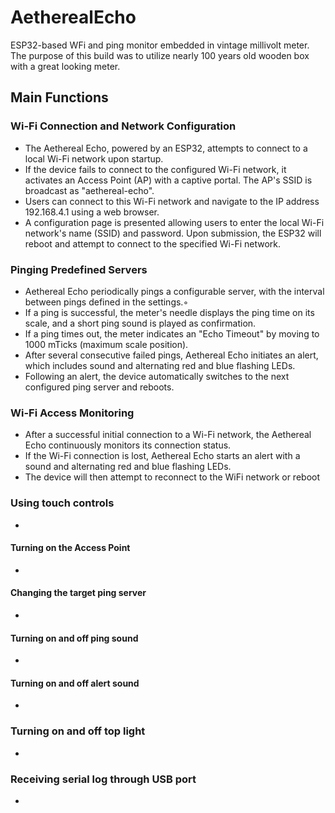# AetherealEcho
ESP32-based WFi and ping monitor embedded in vintage millivolt meter.
The purpose of this build was to utilize nearly 100 years old wooden box with a great looking meter.

## Main Functions

### Wi-Fi Connection and Network Configuration
- The Aethereal Echo, powered by an ESP32, attempts to connect to a local Wi-Fi network upon startup.
- If the device fails to connect to the configured Wi-Fi network, it activates an Access Point (AP) with a captive portal. The AP's SSID is broadcast as "aethereal-echo".
- Users can connect to this Wi-Fi network and navigate to the IP address 192.168.4.1 using a web browser.
- A configuration page is presented allowing users to enter the local Wi-Fi network's name (SSID) and password. Upon submission, the ESP32 will reboot and attempt to connect to the specified Wi-Fi network.

### Pinging Predefined Servers
- Aethereal Echo periodically pings a configurable server, with the interval between pings defined in the settings.◦
- If a ping is successful, the meter's needle displays the ping time on its scale, and a short ping sound is played as confirmation.
- If a ping times out, the meter indicates an "Echo Timeout" by moving to 1000 mTicks (maximum scale position).
- After several consecutive failed pings, Aethereal Echo initiates an alert, which includes sound and alternating red and blue flashing LEDs.
- Following an alert, the device automatically switches to the next configured ping server and reboots.

### Wi-Fi Access Monitoring
- After a successful initial connection to a Wi-Fi network, the Aethereal Echo continuously monitors its connection status.
- If the Wi-Fi connection is lost, Aethereal Echo starts an alert with a sound and alternating red and blue flashing LEDs.
- The device will then attempt to reconnect to the WiFi network or reboot

### Using touch controls
- 

#### Turning on the Access Point
- 

#### Changing the target ping server
- 

#### Turning on and off ping sound
- 

#### Turning on and off alert sound
- 

### Turning on and off top light
- 
### Receiving serial log through USB port
- 




